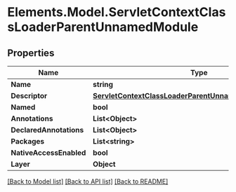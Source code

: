 # Elements.Model.ServletContextClassLoaderParentUnnamedModule

## Properties

Name | Type | Description | Notes
------------ | ------------- | ------------- | -------------
**Name** | **string** |  | [optional] 
**Descriptor** | [**ServletContextClassLoaderParentUnnamedModuleDescriptor**](ServletContextClassLoaderParentUnnamedModuleDescriptor.md) |  | [optional] 
**Named** | **bool** |  | [optional] 
**Annotations** | **List&lt;Object&gt;** |  | [optional] 
**DeclaredAnnotations** | **List&lt;Object&gt;** |  | [optional] 
**Packages** | **List&lt;string&gt;** |  | [optional] 
**NativeAccessEnabled** | **bool** |  | [optional] 
**Layer** | **Object** |  | [optional] 

[[Back to Model list]](../README.md#documentation-for-models) [[Back to API list]](../README.md#documentation-for-api-endpoints) [[Back to README]](../README.md)

